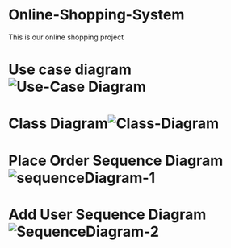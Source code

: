# Online-Shopping-System
This is our online shopping project

# Use case diagram![Use-Case Diagram](https://github.com/user-attachments/assets/d6b10304-c50b-4f10-9a74-7779947940f6)

# Class Diagram![Class-Diagram](https://github.com/user-attachments/assets/0f63d16d-9b47-4ebe-84a6-9e81391070d7)

# Place Order Sequence Diagram ![sequenceDiagram-1](https://github.com/user-attachments/assets/da1a2053-f3e9-4206-944d-74fa6ca8ca6d)

# Add User Sequence Diagram ![SequenceDiagram-2](https://github.com/user-attachments/assets/3d951ab4-b837-4d15-87bb-f1e89b6a3ead)


